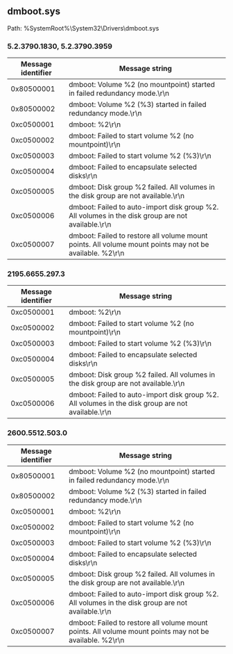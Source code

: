 ## dmboot.sys

Path: %SystemRoot%\System32\Drivers\dmboot.sys

### 5.2.3790.1830, 5.2.3790.3959

Message identifier | Message string
--- | ---
0x80500001 | dmboot: Volume %2 (no mountpoint) started in failed redundancy mode.\r\n
0x80500002 | dmboot: Volume %2 (%3) started in failed redundancy mode.\r\n
0xc0500001 | dmboot: %2\r\n
0xc0500002 | dmboot: Failed to start volume %2 (no mountpoint)\r\n
0xc0500003 | dmboot: Failed to start volume %2 (%3)\r\n
0xc0500004 | dmboot: Failed to encapsulate selected disks\r\n
0xc0500005 | dmboot: Disk group %2 failed.  All volumes in the disk group are not available.\r\n
0xc0500006 | dmboot: Failed to auto-import disk group %2.  All volumes in the disk group are not available.\r\n
0xc0500007 | dmboot: Failed to restore all volume mount points.  All volume mount points may not be available. %2\r\n

### 2195.6655.297.3

Message identifier | Message string
--- | ---
0xc0500001 | dmboot: %2\r\n
0xc0500002 | dmboot: Failed to start volume %2 (no mountpoint)\r\n
0xc0500003 | dmboot: Failed to start volume %2 (%3)\r\n
0xc0500004 | dmboot: Failed to encapsulate selected disks\r\n
0xc0500005 | dmboot: Disk group %2 failed.  All volumes in the disk group are not available.\r\n
0xc0500006 | dmboot: Failed to auto-import disk group %2.  All volumes in the disk group are not available.\r\n

### 2600.5512.503.0

Message identifier | Message string
--- | ---
0x80500001 | dmboot: Volume %2 (no mountpoint) started in failed redundancy mode.\r\n
0x80500002 | dmboot: Volume %2 (%3) started in failed redundancy mode.\r\n
0xc0500001 | dmboot: %2\r\n
0xc0500002 | dmboot: Failed to start volume %2 (no mountpoint)\r\n
0xc0500003 | dmboot: Failed to start volume %2 (%3)\r\n
0xc0500004 | dmboot: Failed to encapsulate selected disks\r\n
0xc0500005 | dmboot: Disk group %2 failed.  All volumes in the disk group are not available.\r\n
0xc0500006 | dmboot: Failed to auto-import disk group %2.  All volumes in the disk group are not available.\r\n
0xc0500007 | dmboot: Failed to restore all volume mount points.  All volume mount points may not be available. %2\r\n
